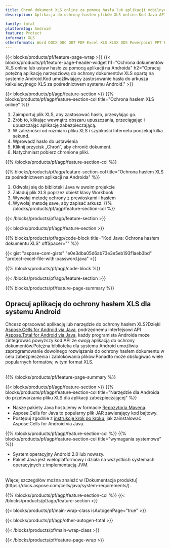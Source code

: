 ```yaml
---
title: Chroń dokument XLS online za pomocą hasła lub aplikacji mobilnych na Androida
description: Aplikacja do ochrony hasłem plików XLS online.Kod Java API Androida do stosowania ochrony hasłem w arkuszach kalkulacyjnych XLS.

family: total
platformtag: Android
feature: Protect
informat: XLS
otherformats: Word DOCX DOC ODT PDF Excel XLS XLSX ODS Powerpoint PPT PPTX ODP
---
```

{{< blocks/products/pf/feature-page-wrap >}}
{{< blocks/products/pf/feature-page-header-widget h1="Ochrona dokumentów XLS online lub ustaw hasło za pomocą aplikacji na Androida" h2="Opracuj potężną aplikację narzędziową do ochrony dokumentów XLS opartą na systemie Android.Kod umożliwiający zastosowanie hasła do arkusza kalkulacyjnego XLS za pośrednictwem systemu Android." >}}

{{< blocks/products/pf/agp/feature-section >}}
{{% blocks/products/pf/agp/feature-section-col title="Ochrona hasłem XLS online" %}}

1. Zaimportuj plik XLS, aby zastosować hasło, przesyłając go.
1. Zrób to, klikając wewnątrz obszaru upuszczania, przeciągając i upuszczając aplikację zabezpieczającą.
1. W zależności od rozmiaru pliku XLS i szybkości Internetu poczekaj kilka sekund.
1. Wprowadź hasło do ustawienia
1. Kliknij przycisk „Chroń”, aby chronić dokument.
1. Natychmiast pobierz chronione pliki.

{{% /blocks/products/pf/agp/feature-section-col %}}

{{% blocks/products/pf/agp/feature-section-col title="Ochrona hasłem XLS za pośrednictwem aplikacji na Androida" %}}

1. Odwołaj się do biblioteki Java w swoim projekcie
1. Załaduj plik XLS poprzez obiekt klasy Workbook
1. Wywołaj metodę ochrony z prewioskami i hasłem
1. Wywołaj metodę save, aby zapisać arkusz.
{{% /blocks/products/pf/agp/feature-section-col %}}

{{< /blocks/products/pf/agp/feature-section >}}

{{< blocks/products/pf/agp/feature-section >}}

{{% blocks/products/pf/agp/code-block title="Kod Java: Ochrona hasłem dokumentu XLS" offSpacer="" %}}

{{< gist "aspose-com-gists" "e0e3dba05d6ab73e3e5eb193f1aeb3bd" "protect-excel-file-with-password.java" >}}

{{% /blocks/products/pf/agp/code-block %}}

{{< /blocks/products/pf/agp/feature-section >}}



{{% blocks/products/pf/feature-page-summary %}}


<h2>Opracuj aplikację do ochrony hasłem XLS dla systemu Android</h2>

Chcesz opracować aplikację lub narzędzie do ochrony hasłem XLS?Dzięki [Aspose.Cells for Android via Java](https://products.aspose.com/cells/pl/android-java/), podrzędnemu interfejsowi API [Aspose.Total for Android via Java](https://products.aspose.com/total/pl/android-java/), każdy programista Androida może zintegrować powyższy kod API ze swoją aplikacją do ochrony dokumentów.Potężna biblioteka dla systemu Android umożliwia zaprogramowanie dowolnego rozwiązania do ochrony hasłem dokumentu w celu zabezpieczenia i zablokowania plików.Ponadto może obsługiwać wiele popularnych formatów, w tym format XLS.<br /><br />

{{% /blocks/products/pf/feature-page-summary %}}

{{< blocks/products/pf/agp/feature-section >}}
{{% blocks/products/pf/agp/feature-section-col title="Narzędzie dla Androida do przetwarzania pliku XLS dla aplikacji zabezpieczającej" %}}

- Nasze pakiety Java hostujemy w formacie [Repozytoria Mavena](https://releases.aspose.com/java/repo/com/aspose/aspose-cells/). 
- Aspose.Cells for Java to popularny plik JAR zawierający kod bajtowy.
- Postępuj zgodnie z [instrukcje krok po kroku](https://docs.aspose.com/cells/java/installation/#install-aspose-cells-for-java-from-maven-repository), jak zainstalować Aspose.Cells for Android via Java.

{{% /blocks/products/pf/agp/feature-section-col %}}
{{% blocks/products/pf/agp/feature-section-col title="wymagania systemowe" %}}

- System operacyjny Android 2.0 lub nowszy.
- Pakiet Java jest wieloplatformowy i działa na wszystkich systemach operacyjnych z implementacją JVM.

<br />
Więcej szczegółów można znaleźć w [Dokumentacja produktu](https://docs.aspose.com/cells/java/system-requirements/).

{{% /blocks/products/pf/agp/feature-section-col %}}
{{< /blocks/products/pf/agp/feature-section >}}

{{< blocks/products/pf/main-wrap-class isAutogenPage="true" >}}

{{< blocks/products/pf/agp/other-autogen-total >}}

{{< /blocks/products/pf/main-wrap-class >}}

{{< /blocks/products/pf/feature-page-wrap >}}